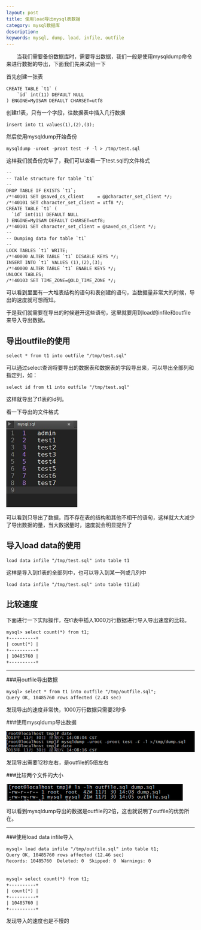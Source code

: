 ```yaml
---
layout: post
title: 使用load导出mysql表数据
category: mysql数据库
description: 
keywords: mysql, dump, load, infile, outfile
---
```

　　当我们需要备份数据库时，需要导出数据，我们一般是使用mysqldump命令来进行数据的导出，下面我们先来试验一下

首先创建一张表

	CREATE TABLE `t1` (
		`id` int(11) DEFAULT NULL
	) ENGINE=MyISAM DEFAULT CHARSET=utf8

创建t1表，只有一个字段，往数据表中插入几行数据

	insert into t1 values(1),(2),(3);  

然后使用mysqldump开始备份

	mysqldump -uroot -proot test -F -l > /tmp/test.sql

这样我们就备份完毕了，我们可以查看一下test.sql的文件格式

	--
	-- Table structure for table `t1`
	--
	DROP TABLE IF EXISTS `t1`;
	/*!40101 SET @saved_cs_client     = @@character_set_client */;
	/*!40101 SET character_set_client = utf8 */;
	CREATE TABLE `t1` (
	  `id` int(11) DEFAULT NULL
	) ENGINE=MyISAM DEFAULT CHARSET=utf8;
	/*!40101 SET character_set_client = @saved_cs_client */;
	--
	-- Dumping data for table `t1`
	--
	LOCK TABLES `t1` WRITE;
	/*!40000 ALTER TABLE `t1` DISABLE KEYS */;
	INSERT INTO `t1` VALUES (1),(2),(3);
	/*!40000 ALTER TABLE `t1` ENABLE KEYS */;
	UNLOCK TABLES;
	/*!40103 SET TIME_ZONE=@OLD_TIME_ZONE */;

可以看到里面有一大堆表结构的语句和表创建的语句，当数据量非常大的时候，导出的速度就可想而知。

于是我们就需要在导出的时候避开这些语句，这里就要用到load的infile和outfile来导入导出数据。

导出outfile的使用
----------------

	select * from t1 into outfile "/tmp/test.sql"

可以通过select查询将要导出的数据表和数据表的字段导出来，可以导出全部列和指定列，如：

	select id from t1 into outfile "/tmp/test.sql"

这样就导出了t1表的id列。

看一下导出的文件格式

![sql文件格式][1]

可以看到只导出了数据，而不存在表的结构和其他不相干的语句，这样就大大减少了导出数据的量，当大数据量时，速度就会明显提升了

导入load data的使用
------------------

	load data infile "/tmp/test.sql" into table t1

这样是导入到t1表的全部列中，也可以导入到某一列或几列中

	load data infile "/tmp/test.sql" into table t1(id)

比较速度
-------

下面进行一下实际操作，在t1表中插入1000万行数据进行导入导出速度的比较。

	mysql> select count(*) from t1;        
	+----------+
	| count(*) |
	+----------+
	| 10485760 |
	+----------+

-------

###用outfile导出数据

	mysql> select * from t1 into outfile "/tmp/outfile.sql";
	Query OK, 10485760 rows affected (2.43 sec)

发现导出的速度非常快，1000万行数据只需要2秒多



###使用mysqldump导出数据

![导出时间][2]

发现导出需要12秒左右，是outfile的5倍左右

###比较两个文件的大小

![文件大小][3]

可以看到mysqldump导出的数据是outfile的2倍，这也就说明了outfile的优势所在。

-------

###使用load data infile导入

	mysql> load data infile "/tmp/outfile.sql" into table t1;    
	Query OK, 10485760 rows affected (12.46 sec)
	Records: 10485760  Deleted: 0  Skipped: 0  Warnings: 0


	mysql> select count(*) from t1;                      
	+----------+
	| count(*) |
	+----------+
	| 10485760 |
	+----------+

发现导入的速度也是不慢的


[1]: /images/20140904110643.jpg  "sql文件格式"
[2]: /images/20131130142325812.png "导出时间"
[3]: /images/20131130142531125.png "文件大小"